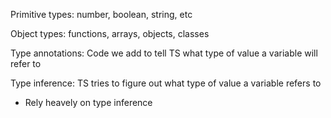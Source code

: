 Primitive types: number, boolean, string, etc

Object types: functions, arrays, objects, classes

Type annotations: Code we add to tell TS what type of value a variable will refer to

Type inference: TS tries to figure out what type of value a variable refers to

- Rely heavely on type inference

